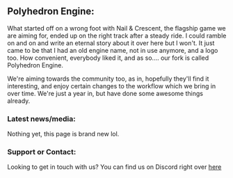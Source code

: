 ## Polyhedron Engine:
What started off on a wrong foot with Nail & Crescent, the flagship game we are aiming for, ended up on the right track after a steady ride. I could ramble on and on and write an eternal story about it over here but I won't. It just came to be that I had an old engine name, not in use anymore, and a logo too. How convenient, everybody liked it, and as so.... our fork is called Polyhedron Engine. 

We're aiming towards the community too, as in, hopefully they'll find it interesting, and enjoy certain changes to the workflow which we bring in over time. We're just a year in, but have done some awesome things already.

### Latest news/media:
Nothing yet, this page is brand new lol.

### Support or Contact:
Looking to get in touch with us? You can find us on Discord right over [here](https://discord.gg/xT4efS2NNH)

